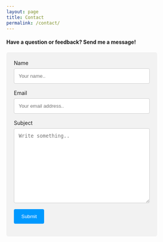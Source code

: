 ```yaml
---
layout: page
title: Contact
permalink: /contact/
---
```

<style>
* {box-sizing: border-box;}

input[type=text], select, textarea {
  width: 100%;
  padding: 12px;
  border: 1px solid #ccc;
  border-radius: 4px;
  box-sizing: border-box;
  margin-top: 6px;
  margin-bottom: 16px;
  resize: vertical;
}

input[type=email], select, textarea {
  width: 100%;
  padding: 12px;
  border: 1px solid #ccc;
  border-radius: 4px;
  box-sizing: border-box;
  margin-top: 6px;
  margin-bottom: 16px;
  resize: vertical;
}

input[type=submit] {
  background-color: #0099ff;
  color: white;
  padding: 12px 20px;
  border: none;
  border-radius: 4px;
  cursor: pointer;
}

input[type=submit]:hover {
  background-color: #007acc;
}

.container {
  border-radius: 5px;
  background-color: #f2f2f2;
  padding: 20px;
}
</style>
<h4>Have a question or feedback? Send me a message!</h4>

<div class="container">
  <form id="contact-form">
    <label for="name">Name</label>
    <input type="text" id="name" name="name" placeholder="Your name..">
    <label for="email">Email</label>
    <input type="email" id="email" name="email" placeholder="Your email address..">
    <label for="subject">Subject</label>
    <textarea id="subject" name="subject" placeholder="Write something.." style="height:200px"></textarea>
    <input type="submit" value="Submit">
  </form>
</div>

<script src="https://cdn.emailjs.com/dist/email.min.js"></script>

<script>
  emailjs.init("5MEZZVWVxcnC0nGzv");

  // Add an event listener for the form submission
  document.getElementById("contact-form").addEventListener("submit", function (event) {
    event.preventDefault(); // Prevent the default form submission

    // Send the email using EmailJS
    emailjs.sendForm("service_5bafm4v", "template_d9ort0t", this).then(
      function (response) {
        alert("Message sent successfully!");
        // Redirect or perform any other action here after successful submission.
      },
      function (error) {
        alert("Failed to send message. Please try again later.");
        console.error("EmailJS error:", error);
      }
    );
  });
</script>